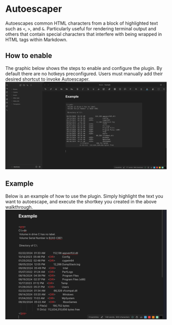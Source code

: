 # Autoescaper
Autoescapes common HTML characters from a block of highlighted text such as `<`, `>`, and `&`. Particularly useful for rendering terminal output and others that contain special characters that interfere with being wrapped in HTML tags within Markdown. 

## How to enable
The graphic below shows the steps to enable and configure the plugin. By default there are no hotkeys preconfigured. Users must manually add their desired shortcut to invoke Autoescaper.
![Tutorial](/media/tutorial.gif)



## Example
Below is an example of how to use the plugin. Simply highlight the text you want to autoescape, and execute the shortkey you created in the above walkthrough.
![Example](/media/example.gif)

